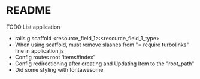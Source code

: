 # README

TODO List application

* rails g scaffold <resource> <resource_field_1>:<resource_field_1_type>
* When using scaffold, must remove slashes from "= require turbolinks" line in application.js
* Config routes root 'items#index'
* Config redirectioning after creating and Updating Item to the "root_path"
* Did some styling with fontawesome
